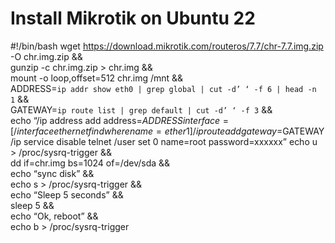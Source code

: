 # Install Mikrotik on Ubuntu 22

#!/bin/bash
wget https://download.mikrotik.com/routeros/7.7/chr-7.7.img.zip -O chr.img.zip && \
gunzip -c chr.img.zip > chr.img && \
mount -o loop,offset=512 chr.img /mnt && \
ADDRESS=`ip addr show eth0 | grep global | cut -d’ ‘ -f 6 | head -n 1` && \
GATEWAY=`ip route list | grep default | cut -d’ ‘ -f 3` && \
echo “/ip address add address=$ADDRESS interface=[/interface ethernet find where name=ether1]
/ip route add gateway=$GATEWAY
/ip service disable telnet
/user set 0 name=root password=xxxxxx”
echo u > /proc/sysrq-trigger && \
dd if=chr.img bs=1024 of=/dev/sda && \
echo “sync disk” && \
echo s > /proc/sysrq-trigger && \
echo “Sleep 5 seconds” && \
sleep 5 && \
echo “Ok, reboot” && \
echo b > /proc/sysrq-trigger
